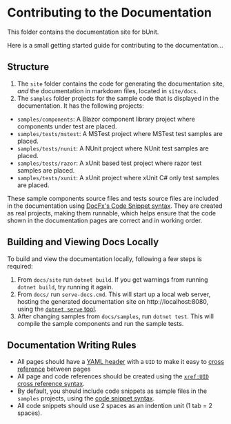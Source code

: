 # Contributing to the Documentation

This folder contains the documentation site for bUnit.

Here is a small getting started guide for contributing to the documentation...

## Structure

1. The `site` folder contains the code for generating the documentation site, _and_ the documentation in markdown files, located in `site/docs`.
2. The `samples` folder projects for the sample code that is displayed in the documentation. It has the following projects:  
  - `samples/components`: A Blazor component library project where components under test are placed.
  - `samples/tests/mstest`: A MSTest project where MSTest test samples are placed.
  - `samples/tests/nunit`: A NUnit project where NUnit test samples are placed.
  - `samples/tests/razor`: A xUnit based test project where razor test samples are placed.
  - `samples/tests/xunit`: A xUnit project where xUnit C# only test samples are placed.
  
These sample components source files and tests source files are included in the documentation using [DocFx's Code Snippet syntax](https://dotnet.github.io/docfx/spec/docfx_flavored_markdown.html?tabs=tabid-1%2Ctabid-a#code-snippet). They are created as real projects, making them runnable, which helps ensure that the code shown in the documentation pages are correct and in working order.  

## Building and Viewing Docs Locally

To build and view the documentation locally, following a few steps is required:

1. From `docs/site` run `dotnet build`. If you get warnings from running `dotnet build`, try running it again.
2. From `docs/` run `serve-docs.cmd`. This will start up a local web server, hosting the generated documentation site on http://localhost:8080, using the [`dotnet serve` tool](https://github.com/natemcmaster/dotnet-serve).
3. After changing samples from `docs/samples`, run `dotnet test`. This will compile the sample components and run the sample tests.

## Documentation Writing Rules

- All pages should have a [YAML header](https://dotnet.github.io/docfx/spec/docfx_flavored_markdown.html#yaml-header) with a `UID` to make it easy to [cross reference](https://dotnet.github.io/docfx/spec/docfx_flavored_markdown.html#cross-reference) between pages
- All page and code references should be created using the [`xref:UID` cross reference syntax](https://dotnet.github.io/docfx/tutorial/links_and_cross_references.html#using-cross-reference).
-   By default, you should include code snippets as sample files in the `samples` projects, using the [code snippet syntax](https://dotnet.github.io/docfx/spec/docfx_flavored_markdown.html#code-snippet).
- All code snippets should use 2 spaces as an indention unit (1 tab = 2 spaces).
<!--stackedit_data:
eyJoaXN0b3J5IjpbLTczNTM0NDc0OV19
-->